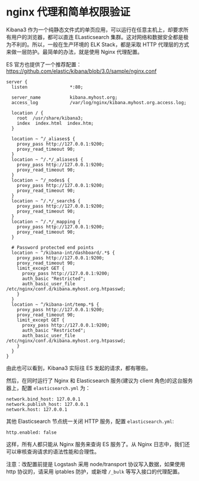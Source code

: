 # nginx 代理和简单权限验证

Kibana3 作为一个纯静态文件式的单页应用，可以运行在任意主机上，却要求所有用户的浏览器，都可以直连 ELasticsearch 集群。这对网络和数据安全都是极为不利的。所以，一般在生产环境的 ELK Stack，都是采取 HTTP 代理层的方式来做一层防护。最简单的办法，就是使用 Nginx 代理配置。

ES 官方也提供了一个推荐配置：<https://github.com/elastic/kibana/blob/3.0/sample/nginx.conf>

```
server {
  listen                *:80;

  server_name           kibana.myhost.org;
  access_log            /var/log/nginx/kibana.myhost.org.access.log;

  location / {
    root  /usr/share/kibana3;
    index  index.html  index.htm;
  }

  location ~ ^/_aliases$ {
    proxy_pass http://127.0.0.1:9200;
    proxy_read_timeout 90;
  }
  location ~ ^/.*/_aliases$ {
    proxy_pass http://127.0.0.1:9200;
    proxy_read_timeout 90;
  }
  location ~ ^/_nodes$ {
    proxy_pass http://127.0.0.1:9200;
    proxy_read_timeout 90;
  }
  location ~ ^/.*/_search$ {
    proxy_pass http://127.0.0.1:9200;
    proxy_read_timeout 90;
  }
  location ~ ^/.*/_mapping {
    proxy_pass http://127.0.0.1:9200;
    proxy_read_timeout 90;
  }

  # Password protected end points
  location ~ ^/kibana-int/dashboard/.*$ {
    proxy_pass http://127.0.0.1:9200;
    proxy_read_timeout 90;
    limit_except GET {
      proxy_pass http://127.0.0.1:9200;
      auth_basic "Restricted";
      auth_basic_user_file /etc/nginx/conf.d/kibana.myhost.org.htpasswd;
    }
  }
  location ~ ^/kibana-int/temp.*$ {
    proxy_pass http://127.0.0.1:9200;
    proxy_read_timeout 90;
    limit_except GET {
      proxy_pass http://127.0.0.1:9200;
      auth_basic "Restricted";
      auth_basic_user_file /etc/nginx/conf.d/kibana.myhost.org.htpasswd;
    }
  }
}
```

由此也可以看到，Kibana3 实际往 ES 发起的请求，都有哪些。

然后，在同时运行了 Nginx 和 Elasticsearch 服务(建议为 client 角色)的这台服务器上，配置 `elasticsearch.yml` 为：

```
network.bind_host: 127.0.0.1
network.publish_host: 127.0.0.1
network.host: 127.0.0.1
```

其他 Elasticsearch 节点统一关闭 HTTP 服务，配置 `elasticsearch.yml`:

```
http.enabled: false
```

这样，所有人都只能从 Nginx 服务来查询 ES 服务了。从 Nginx 日志中，我们还可以审核查询请求的语法性能和合理性。

注意：改配置前提是 Logstash 采用 node/transport 协议写入数据，如果使用 http 协议的，请采用 iptables 防护，或新增 `/_bulk` 等写入接口的代理配置。
